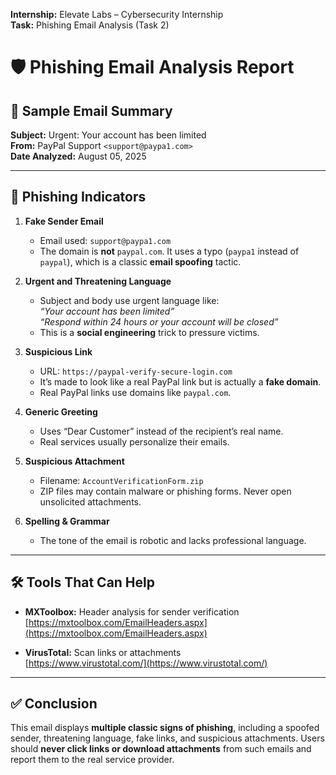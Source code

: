 **Internship:** Elevate Labs – Cybersecurity Internship  
**Task:** Phishing Email Analysis (Task 2)

# 🛡️ Phishing Email Analysis Report

## 📄 Sample Email Summary

**Subject:** Urgent: Your account has been limited  
**From:** PayPal Support `<support@paypa1.com>`  
**Date Analyzed:** August 05, 2025

---

## 🚨 Phishing Indicators

1. **Fake Sender Email**  
   - Email used: `support@paypa1.com`  
   - The domain is **not** `paypal.com`. It uses a typo (`paypa1` instead of `paypal`), which is a classic **email spoofing** tactic.

2. **Urgent and Threatening Language**  
   - Subject and body use urgent language like:  
     _“Your account has been limited”_  
     _“Respond within 24 hours or your account will be closed”_  
   - This is a **social engineering** trick to pressure victims.

3. **Suspicious Link**  
   - URL: `https://paypal-verify-secure-login.com`  
   - It’s made to look like a real PayPal link but is actually a **fake domain**.  
   - Real PayPal links use domains like `paypal.com`.

4. **Generic Greeting**  
   - Uses “Dear Customer” instead of the recipient’s real name.  
   - Real services usually personalize their emails.

5. **Suspicious Attachment**  
   - Filename: `AccountVerificationForm.zip`  
   - ZIP files may contain malware or phishing forms. Never open unsolicited attachments.

6. **Spelling & Grammar**  
   - The tone of the email is robotic and lacks professional language.

---

## 🛠 Tools That Can Help

- **MXToolbox:** Header analysis for sender verification  
  [https://mxtoolbox.com/EmailHeaders.aspx](https://mxtoolbox.com/EmailHeaders.aspx)

- **VirusTotal:** Scan links or attachments  
  [https://www.virustotal.com/](https://www.virustotal.com/)

---

## ✅ Conclusion

This email displays **multiple classic signs of phishing**, including a spoofed sender, threatening language, fake links, and suspicious attachments. Users should **never click links or download attachments** from such emails and report them to the real service provider.

